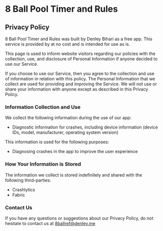 # 8 Ball Pool Timer and Rules
## Privacy Policy

8 Ball Pool Timer and Rules was built by Denley Bihari as a free app. This service is provided by at no cost and is intended for use as is.

This page is used to inform website visitors regarding our policies with the collection, use, and disclosure of Personal Information
if anyone decided to use our Service.

If you choose to use our Service, then you agree to the collection and use of information in relation with this policy. The Personal
Information that we collect are used for providing and improving the Service. We will not use or share your information with anyone
except as described in this Privacy Policy.

### Information Collection and Use
We collect the following information during the use of our app:
- Diagnostic information for crashes, including device information (device IDs, model, manufacturer, operating system version)

This information is used for the following purposes:
- Diagnosing crashes in the app to improve the user experience

### How Your Information is Stored
The information we collect is stored indefinitely and shared with the following third-parties:
- Crashlytics
- Fabric

### Contact Us
If you have any questions or suggestions about our Privacy Policy, do not hesitate to contact us at 8ballref@denley.me


